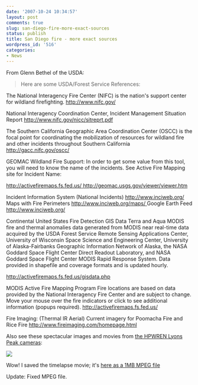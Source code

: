```yaml
---
date: '2007-10-24 10:34:57'
layout: post
comments: true
slug: san-diego-fire-more-exact-sources
status: publish
title: San Diego fire - more exact sources
wordpress_id: '516'
categories:
- News
---
```


From Glenn Bethel of the USDA:


> Here are some USDA/Forest Service References:

The National Interagency Fire Center (NIFC) is the nation's support center for wildland firefighting.
[http://www.nifc.gov/ ](http://www.nifc.gov/)

National Interagency Coordination Center, Incident Management Situation Report
[http://www.nifc.gov/nicc/sitreprt.pdf ](http://www.nifc.gov/nicc/sitreprt.pdf)

The Southern California Geographic Area Coordination Center (OSCC) is the focal point for coordinating the mobilization of resources for wildland fire and other incidents throughout Southern California
[http://gacc.nifc.gov/oscc/ ](http://gacc.nifc.gov/oscc/)

GEOMAC Wildland Fire Support:
In order to get some value from this tool, you will need to know the name of the incidents.  See Active Fire Mapping site for Incident Name:

[http://activefiremaps.fs.fed.us/ ](http://gacc.nifc.gov/oscc/)
[http://geomac.usgs.gov/viewer/viewer.htm ](http://geomac.usgs.gov/viewer/viewer.htm)

Incident Information System (National Incidents)
[http://www.inciweb.org/ ](http://www.inciweb.org/)
Maps with Fire Perimeters
[http://www.inciweb.org/maps/ ](http://www.inciweb.org/maps/)
Google Earth Feed
[http://www.inciweb.org/ ](http://www.inciweb.org/)

Continental United States Fire Detection GIS Data
Terra and Aqua MODIS fire and thermal anomalies data generated from MODIS near real-time data acquired by the USDA Forest Service Remote Sensing Applications Center, University of Wisconsin Space Science and Engineering Center, University of Alaska-Fairbanks Geographic Information Network of Alaska, the NASA Goddard Space Flight Center Direct Readout Laboratory, and NASA Goddard Space Flight Center MODIS Rapid Response System. Data provided in shapefile and coverage formats and is updated hourly.

[http://activefiremaps.fs.fed.us/gisdata.php ](http://activefiremaps.fs.fed.us/gisdata.php)

MODIS Active Fire Mapping Program
Fire locations are based on data provided by the National Interagency Fire Center and are subject to change.  Move your mouse over the fire indicators or click to see additional information (popups required).
[http://activefiremaps.fs.fed.us/ ](http://activefiremaps.fs.fed.us/)

Fire Imaging: (Thermal IR Aerial)
Current imagery for Poomacha Fire and Rice Fire
[http://www.fireimaging.com/homepage.html ](http://www.fireimaging.com/homepage.html)


Also see these spectacular images and movies from [the HPWREN Lyons Peak cameras](http://hpwren.ucsd.edu/cameras/LyonsPeak.html):


[![](http://www.phfactor.net/wp-pics/lyons-peak-wp.jpg)](http://www.phfactor.net/wp-filez/TODAY-Q2.mpg)


Wow! I saved the timelapse movie; it's [here as a 1MB MPEG file](http://www.phfactor.net/wp-filez/TODAY-Q2.mpg)

Update: Fixed MPEG file.
